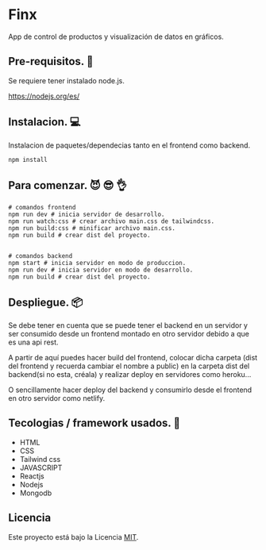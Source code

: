 ﻿# Finx 

App de control de productos y visualización de datos en gráficos.

## Pre-requisitos. &#128209;
Se requiere tener instalado node.js.

https://nodejs.org/es/

## Instalacion. &#128187;

Instalacion de paquetes/dependecias tanto en el frontend como backend.

```bash
npm install
```

## Para comenzar. &#128520; &#128526; &#128076;
```node
# comandos frontend 
npm run dev # inicia servidor de desarrollo.
npm run watch:css # crear archivo main.css de tailwindcss.
npm run build:css # minificar archivo main.css.
npm run build # crear dist del proyecto.


# comandos backend
npm start # inicia servidor en modo de produccion.
npm run dev # inicia servidor en modo de desarrollo.
npm run build # crear dist del proyecto.
```

## Despliegue. &#128230;
Se debe tener en cuenta que se puede tener el backend en un servidor y ser consumido desde un frontend montado en otro servidor debido a que es una api rest.

A partir de aquí puedes hacer build del frontend, colocar dicha carpeta (dist  del frontend y recuerda cambiar el nombre a public) en la carpeta dist del backend(si no esta, créala) y realizar deploy en servidores como heroku...

O sencillamente hacer deploy del backend y consumirlo desde el frontend en otro servidor como netlify.

## Tecologias / framework usados. &#128295;
* HTML
* CSS
* Tailwind css
* JAVASCRIPT
* Reactjs
* Nodejs
* Mongodb

## Licencia


Este proyecto está bajo la Licencia [MIT](https://choosealicense.com/licenses/mit/).